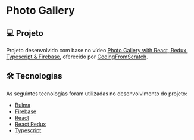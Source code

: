# Photo Gallery

## 💻 Projeto

Projeto desenvolvido com base no vídeo [Photo Gallery with React, Redux, Typescript & Firebase][video], oferecido por [CodingFromScratch][channel].

## 🛠 Tecnologias

As seguintes tecnologias foram utilizadas no desenvolvimento do projeto:

- [Bulma][bulma]
- [Firebase][firebase]
- [React][react]
- [React Redux][react-redux]
- [Typescript][typescript]


[bulma]: https://bulma.io/
[channel]: https://www.youtube.com/channel/UCS2UjgEPEybOx1toY7aKRJg
[firebase]: https://firebase.google.com/
[react]: https://reactjs.org/
[react-redux]: https://react-redux.js.org/
[typescript]: https://www.typescriptlang.org/
[video]: https://www.youtube.com/watch?v=wu0cBK-UAUY
